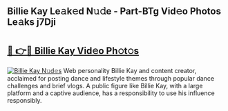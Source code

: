 ## Billie Kay Le𝚊k𝚎d N𝚞𝚍e - Part-BTg Vid𝚎o Photos Le𝚊ks j7Dji

# <h2><a href="http://fbcbi7u.evod.top/?m=Billie+Kay">🔗 👉🔴 Billie Kay Vid𝚎o Ph𝚘t𝚘s</a></h2>

[![Billie Kay N𝚞d𝚎s](https://i.imgur.com/8V9OHl7.gif)](http://fbcbi7u.evod.top/?m=Billie+Kay)
Web personality Billie Kay and content creator, acclaimed for posting dance and lifestyle themes through popular dance challenges and brief vlogs. A public figure like Billie Kay, with a large platform and a captive audience, has a responsibility to use his influence responsibly. 
